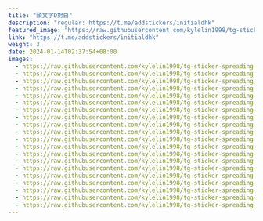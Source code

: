 ```yaml
---
title: "頭文字D對白"
description: "regular: https://t.me/addstickers/initialdhk"
featured_image: "https://raw.githubusercontent.com/kylelin1998/tg-sticker-spreading-worldwide-images/main/img/1adba90c-c17b-4a96-9434-070a69e515a2.jpg"
link: "https://t.me/addstickers/initialdhk"
weight: 3
date: 2024-01-14T02:37:54+08:00
images:
  - https://raw.githubusercontent.com/kylelin1998/tg-sticker-spreading-worldwide-images/main/img/1adba90c-c17b-4a96-9434-070a69e515a2.jpg
  - https://raw.githubusercontent.com/kylelin1998/tg-sticker-spreading-worldwide-images/main/img/d001a2aa-bc5c-4a1d-bcf4-f03ad392abc6.jpg
  - https://raw.githubusercontent.com/kylelin1998/tg-sticker-spreading-worldwide-images/main/img/d68f4680-5bd1-4c18-b74e-643a93a3befa.jpg
  - https://raw.githubusercontent.com/kylelin1998/tg-sticker-spreading-worldwide-images/main/img/435c80f6-a04a-4430-ae48-ccf3917c3c97.jpg
  - https://raw.githubusercontent.com/kylelin1998/tg-sticker-spreading-worldwide-images/main/img/bad4c0d6-03e3-4cf1-9bc3-7e5d10531531.jpg
  - https://raw.githubusercontent.com/kylelin1998/tg-sticker-spreading-worldwide-images/main/img/08505adf-a5e6-4cae-b3e6-3e95f469afc0.jpg
  - https://raw.githubusercontent.com/kylelin1998/tg-sticker-spreading-worldwide-images/main/img/45bc5cc0-5afc-4e18-93e4-5706273dd215.jpg
  - https://raw.githubusercontent.com/kylelin1998/tg-sticker-spreading-worldwide-images/main/img/fec79251-b767-4aa9-a443-3524503c0012.jpg
  - https://raw.githubusercontent.com/kylelin1998/tg-sticker-spreading-worldwide-images/main/img/ce11a953-5fe1-46f6-8c21-790abf36bf1f.jpg
  - https://raw.githubusercontent.com/kylelin1998/tg-sticker-spreading-worldwide-images/main/img/1014a961-d054-44e6-949f-ba96dd0dde65.jpg
  - https://raw.githubusercontent.com/kylelin1998/tg-sticker-spreading-worldwide-images/main/img/1246462a-08d3-4686-a4fb-3cfde38cc3e9.jpg
  - https://raw.githubusercontent.com/kylelin1998/tg-sticker-spreading-worldwide-images/main/img/01b8344c-3d0f-4dcb-9a24-61d6f575fb2d.jpg
  - https://raw.githubusercontent.com/kylelin1998/tg-sticker-spreading-worldwide-images/main/img/9a342a06-49b6-4713-a5ab-2498c26a6d3e.jpg
  - https://raw.githubusercontent.com/kylelin1998/tg-sticker-spreading-worldwide-images/main/img/20ec5bdb-b0d6-44bf-aa10-4887aea262cd.jpg
  - https://raw.githubusercontent.com/kylelin1998/tg-sticker-spreading-worldwide-images/main/img/79f349b9-a081-482f-89c5-c5b5a43dfc40.jpg
  - https://raw.githubusercontent.com/kylelin1998/tg-sticker-spreading-worldwide-images/main/img/4f4b20b4-06e5-4f79-92fe-8759ebf2fee1.jpg
  - https://raw.githubusercontent.com/kylelin1998/tg-sticker-spreading-worldwide-images/main/img/c8125d27-c6a5-445e-ac91-76a3c332d0f0.jpg
  - https://raw.githubusercontent.com/kylelin1998/tg-sticker-spreading-worldwide-images/main/img/75c8d322-fa0d-4f06-bc0c-067e4ae9c81c.jpg
  - https://raw.githubusercontent.com/kylelin1998/tg-sticker-spreading-worldwide-images/main/img/62edfe24-839e-4b48-b888-731ed39397c9.jpg
  - https://raw.githubusercontent.com/kylelin1998/tg-sticker-spreading-worldwide-images/main/img/5e0cc9ef-e0a9-4391-ba38-e2b1cc2278d2.jpg
---
```


